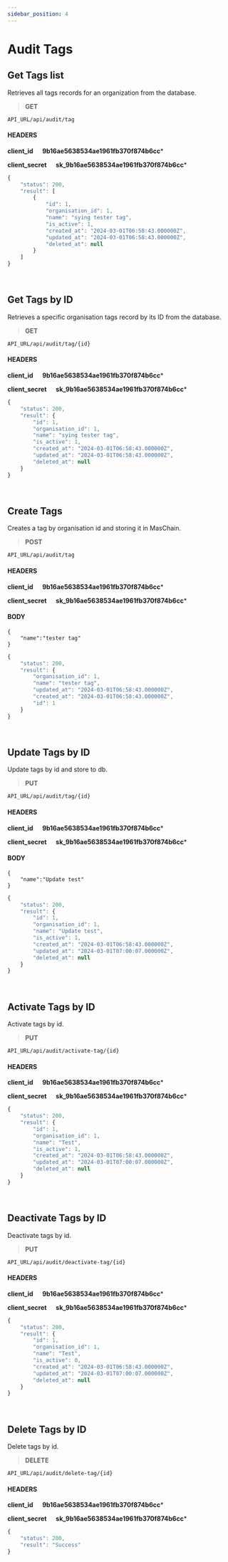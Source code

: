 ```yaml
---
sidebar_position: 4
---
```


# Audit Tags

## Get Tags list

Retrieves all tags records for an organization from the database.

>**GET** 

```
API_URL/api/audit/tag
```
#### HEADERS

**client_id &emsp; 9b16ae5638534ae1961fb370f874b6cc***

**client_secret &emsp; sk_9b16ae5638534ae1961fb370f874b6cc***

```js title="Sample result"
{
    "status": 200,
    "result": [
        {
            "id": 1,
            "organisation_id": 1,
            "name": "sying tester tag",
            "is_active": 1,
            "created_at": "2024-03-01T06:58:43.000000Z",
            "updated_at": "2024-03-01T06:58:43.000000Z",
            "deleted_at": null
        }
    ]
}
```

<br/>

## Get Tags by ID

Retrieves a specific organisation tags record by its ID from the database.

>**GET** 

```
API_URL/api/audit/tag/{id}
```
#### HEADERS

**client_id &emsp; 9b16ae5638534ae1961fb370f874b6cc***

**client_secret &emsp; sk_9b16ae5638534ae1961fb370f874b6cc***

```js title="Sample result"
{
    "status": 200,
    "result": {
        "id": 1,
        "organisation_id": 1,
        "name": "sying tester tag",
        "is_active": 1,
        "created_at": "2024-03-01T06:58:43.000000Z",
        "updated_at": "2024-03-01T06:58:43.000000Z",
        "deleted_at": null
    }
}
```

<br/>

## Create Tags

Creates a tag by organisation id and storing it in MasChain.

>**POST** 

```
API_URL/api/audit/tag
```
#### HEADERS
**client_id &emsp; 9b16ae5638534ae1961fb370f874b6cc***

**client_secret &emsp; sk_9b16ae5638534ae1961fb370f874b6cc***

#### BODY
```
{
    "name":"tester tag"
}
```

```js title="Sample result"
{
    "status": 200,
    "result": {
        "organisation_id": 1,
        "name": "tester tag",
        "updated_at": "2024-03-01T06:58:43.000000Z",
        "created_at": "2024-03-01T06:58:43.000000Z",
        "id": 1
    }
}
```
<br/>

## Update Tags by ID

Update tags by id and store to db.

>**PUT** 

```
API_URL/api/audit/tag/{id}
```
#### HEADERS

**client_id &emsp; 9b16ae5638534ae1961fb370f874b6cc***

**client_secret &emsp; sk_9b16ae5638534ae1961fb370f874b6cc***

#### BODY
```
{
    "name":"Update test"
}
```

```js title="Sample result"
{
    "status": 200,
    "result": {
        "id": 1,
        "organisation_id": 1,
        "name": "Update test",
        "is_active": 1,
        "created_at": "2024-03-01T06:58:43.000000Z",
        "updated_at": "2024-03-01T07:00:07.000000Z",
        "deleted_at": null
    }
}
```

<br/>

## Activate Tags by ID

Activate tags by id.

>**PUT** 

```
API_URL/api/audit/activate-tag/{id}
```
#### HEADERS

**client_id &emsp; 9b16ae5638534ae1961fb370f874b6cc***

**client_secret &emsp; sk_9b16ae5638534ae1961fb370f874b6cc***


```js title="Sample result"
{
    "status": 200,
    "result": {
        "id": 1,
        "organisation_id": 1,
        "name": "Test",
        "is_active": 1,
        "created_at": "2024-03-01T06:58:43.000000Z",
        "updated_at": "2024-03-01T07:00:07.000000Z",
        "deleted_at": null
    }
}
```

<br/>

## Deactivate Tags by ID

Deactivate tags by id.

>**PUT** 

```
API_URL/api/audit/deactivate-tag/{id}
```
#### HEADERS

**client_id &emsp; 9b16ae5638534ae1961fb370f874b6cc***

**client_secret &emsp; sk_9b16ae5638534ae1961fb370f874b6cc***


```js title="Sample result"
{
    "status": 200,
    "result": {
        "id": 1,
        "organisation_id": 1,
        "name": "Test",
        "is_active": 0,
        "created_at": "2024-03-01T06:58:43.000000Z",
        "updated_at": "2024-03-01T07:00:07.000000Z",
        "deleted_at": null
    }
}
```

<br/>

## Delete Tags by ID

Delete tags by id.

>**DELETE** 

```
API_URL/api/audit/delete-tag/{id}
```
#### HEADERS

**client_id &emsp; 9b16ae5638534ae1961fb370f874b6cc***

**client_secret &emsp; sk_9b16ae5638534ae1961fb370f874b6cc***


```js title="Sample result"
{
    "status": 200,
    "result": "Success"
}
```

<br/>